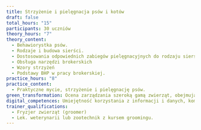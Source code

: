 ```yaml
---
title: Strzyżenie i pielęgnacja psów i kotów
draft: false
total_hours: "15"
participants: 30 uczniów
theory_hours: "7"
theory_content:
  - Behawiorystka psów.
  - Rodzaje i budowa sierści.
  - Dostosowania odpowiednich zabiegów pielęgnacyjnych do rodzaju sierści, budowy
  - Obsługa narzędzi brokerskich
  - Wzory strzyżeń
  - Podstawy BHP w pracy brokerskiej.
practice_hours: "8"
practice_content:
  - Praktyczne mycie, strzyżenie i pielęgnację psów.
green_transformation: Ocena zarządzania szeroką gamą zwierząt, obejmująca opiekę, dobrostan i warunki utrzymania zwierząt w zoo, parku dzikiej przyrody, stajni, gospodarstwie rolnym lub ośrodku badawczym. monitorowanie warunków zdrowotnych oraz Ratowanie zwierząt znalezionych w sytuacjach, które stanowią bezpośrednie lub potencjalne zagrożenie dla ich dobrostanu. zapewnianie bezpieczeństwa fizycznego i jego egzekwowanie.
digital_competences: Umiejętność korzystania z informacji i danych, komunikowanie się i współpracę, umiejętność korzystania z mediów, rozwiązywanie problemów oraz krytyczne myślenie.
trainer_qualifications:
  - Fryzjer zwierząt (groomer)
  - Lek. weterynarii lub zootechnik z kursem groomingu.
---
```


